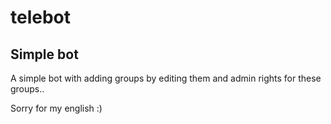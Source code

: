 telebot
=======

Simple bot
----------



A simple bot with adding groups by editing them and admin rights for these groups..

Sorry for my english :)
